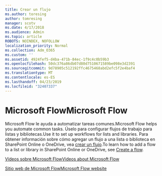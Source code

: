 ```yaml
---
title: Crear un flujo
ms.author: toresing
author: tomresing
manager: scotv
ms.date: 4/17/2018
ms.audience: Admin
ms.topic: article
ROBOTS: NOINDEX, NOFOLLOW
localization_priority: Normal
ms.collection: Adm_O365
ms.custom: ''
ms.assetid: 4924fef5-d4ba-471b-84ec-1f9c4c0b59b3
ms.openlocfilehash: 50dc376a86db07d80d7510671589be098e3d2391
ms.sourcegitcommit: 9d78905c512192ffc4675468abd2efc5f2e4baf4
ms.translationtype: MT
ms.contentlocale: es-ES
ms.lasthandoff: 04/23/2019
ms.locfileid: "32407337"
---
```

# <a name="microsoft-flow"></a><span data-ttu-id="c972c-102">Microsoft Flow</span><span class="sxs-lookup"><span data-stu-id="c972c-102">Microsoft Flow</span></span>

<span data-ttu-id="c972c-103">Microsoft Flow le ayuda a automatizar tareas comunes.</span><span class="sxs-lookup"><span data-stu-id="c972c-103">Microsoft Flow helps you automate common tasks.</span></span> <span data-ttu-id="c972c-104">Úselo para configurar flujos de trabajo para listas y bibliotecas.</span><span class="sxs-lookup"><span data-stu-id="c972c-104">Use it to set up workflows for lists and libraries.</span></span> <span data-ttu-id="c972c-105">Para obtener información sobre cómo agregar un flujo a una lista o biblioteca en SharePoint Online o OneDrive, vea [crear un flujo](https://go.microsoft.com/fwlink/?linkid=869408).</span><span class="sxs-lookup"><span data-stu-id="c972c-105">To learn how to add a flow to a list or library in SharePoint Online or OneDrive, see [Create a flow](https://go.microsoft.com/fwlink/?linkid=869408).</span></span>
  
[<span data-ttu-id="c972c-106">Vídeos sobre Microsoft Flow</span><span class="sxs-lookup"><span data-stu-id="c972c-106">Videos about Microsoft Flow</span></span>](https://go.microsoft.com/fwlink/?linkid=864641)
  
[<span data-ttu-id="c972c-107">Sitio web de Microsoft Flow</span><span class="sxs-lookup"><span data-stu-id="c972c-107">Microsoft Flow website</span></span>](https://go.microsoft.com/fwlink/?linkid=864642)
  

